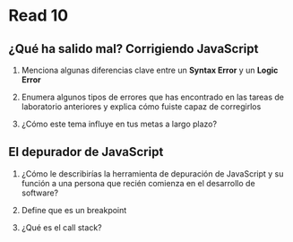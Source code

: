 # Read 10

## ¿Qué ha salido mal? Corrigiendo JavaScript

1. Menciona algunas diferencias clave entre un **Syntax Error** y un **Logic Error**

1. Enumera algunos tipos de errores que has encontrado en las tareas de laboratorio anteriores y explica cómo fuiste capaz de corregirlos

1. ¿Cómo este tema influye en tus metas a largo plazo?

## El depurador de JavaScript

1. ¿Cómo le describirías la herramienta de depuración de JavaScript y su función a una persona que recién comienza en el desarrollo de software?

1. Define que es un breakpoint

1. ¿Qué es el call stack?
